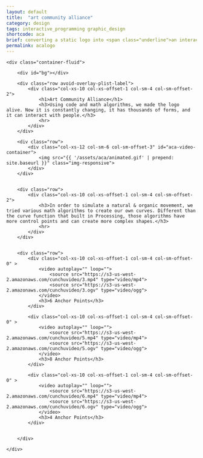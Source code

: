 ```yaml
---
layout: default
title:  "art community alliance"
category: design
tags: interactive_programming graphic_design
shortcode: aca
brief: converting a static logo into <span class="underline">an interactive logo</span>. by various math algorithams, we made the logo alive.
permalink: acalogo
---
```


<div class="content-container label-add-border" id="art-community-alliance">

	<div class="container-fluid">

		<div id="bg"></div>

		<div class="row avoid-overlay-plist-label">
			<div class="col-xs-10 col-xs-offset-1 col-sm-4 col-sm-offset-2">
				<h1>Art Community Alliance</h1>
				<h3>Using code and math algorithms, we made the logo alive. Now it is constantly changing, it has thousands of forms, and it can interact with people.</h3>
				<hr>
			</div>
		</div>

		<div class="row">
			<div class="col-xs-12 col-sm-6 col-sm-offset-3" id="aca-video-container">
				<img src="{{ '/assets/aca/animated.gif' | prepend: site.baseurl }}" class="img-responsive">
			</div>
		</div>


		<div class="row">
			<div class="col-xs-10 col-xs-offset-1 col-sm-4 col-sm-offset-2">
				<h3>In order to simulate a natural & organic movement, we tried various math algorithms to create our own curves. Different than the curve function that built in Processing, those algorithms have more control points and can create more complex shapes.</h3>
				<hr>
			</div>
		</div>


		<div class="row">
			<div class="col-xs-10 col-xs-offset-1 col-sm-4 col-sm-offset-0" >
				<video autoplay="" loop="">
					<source src="https://s3-us-west-2.amazonaws.com/cunchuvideo/3.mp4" type="video/mp4">
					<source src="https://s3-us-west-2.amazonaws.com/cunchuvideo/3.ogv" type="video/ogg">
				</video>
				<h3>6 Anchor Points</h3>
			</div>

			<div class="col-xs-10 col-xs-offset-1 col-sm-4 col-sm-offset-0" >
				<video autoplay="" loop="">
					<source src="https://s3-us-west-2.amazonaws.com/cunchuvideo/5.mp4" type="video/mp4">
					<source src="https://s3-us-west-2.amazonaws.com/cunchuvideo/5.ogv" type="video/ogg">
				</video>
				<h3>8 Anchor Points</h3>
			</div>

			<div class="col-xs-10 col-xs-offset-1 col-sm-4 col-sm-offset-0" >
				<video autoplay="" loop="">
					<source src="https://s3-us-west-2.amazonaws.com/cunchuvideo/6.mp4" type="video/mp4">
					<source src="https://s3-us-west-2.amazonaws.com/cunchuvideo/6.ogv" type="video/ogg">
				</video>
				<h3>4 Anchor Points</h3>
			</div>


		</div>

	</div>
</div>
